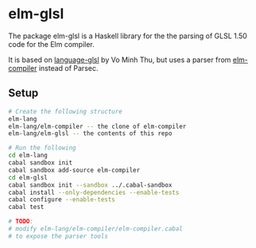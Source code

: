 # elm-glsl

The package elm-glsl is a Haskell library for the
the parsing of GLSL 1.50 code for the Elm compiler.

It is based on [language-glsl](https://github.com/noteed/language-glsl) by Vo Minh Thu, but uses a parser from [elm-compiler](https://github.com/elm-lang/elm-compiler) instead of Parsec.

## Setup

```bash
# Create the following structure
elm-lang
elm-lang/elm-compiler -- the clone of elm-compiler
elm-lang/elm-glsl -- the contents of this repo

# Run the following
cd elm-lang
cabal sandbox init
cabal sandbox add-source elm-compiler
cd elm-glsl
cabal sandbox init --sandbox ../.cabal-sandbox
cabal install --only-dependencies --enable-tests
cabal configure --enable-tests
cabal test

# TODO:
# modify elm-lang/elm-compiler/elm-compiler.cabal
# to expose the parser tools
```
